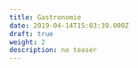 ```yaml
---
title: Gastronomie
date: 2019-04-14T15:03:39.000Z
draft: true
weight: 2
description: no teaser
---
```


